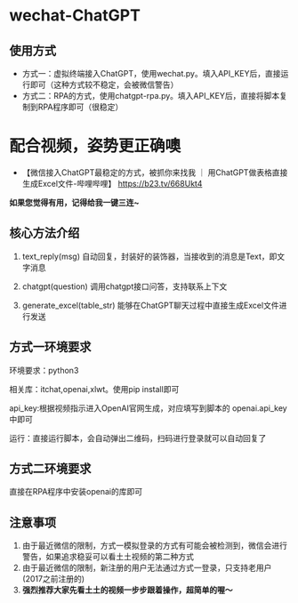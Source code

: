 # wechat-ChatGPT

## 使用方式

 - 方式一：虚拟终端接入ChatGPT，使用wechat.py。填入API_KEY后，直接运行即可（这种方式较不稳定，会被微信警告）
 - 方式二：RPA的方式，使用chatgpt-rpa.py。填入API_KEY后，直接将脚本复制到RPA程序即可（很稳定）

# 配合视频，姿势更正确噢

  - 【微信接入ChatGPT最稳定的方式，被抓你来找我 ｜ 用ChatGPT做表格直接生成Excel文件-哔哩哔哩】 https://b23.tv/668Ukt4

  **如果您觉得有用，记得给我一键三连~**

## 核心方法介绍

  1. text_reply(msg)
  自动回复，封装好的装饰器，当接收到的消息是Text，即文字消息

  2. chatgpt(question)
  调用chatgpt接口问答，支持联系上下文

  3. generate_excel(table_str)
  能够在ChatGPT聊天过程中直接生成Excel文件进行发送

## 方式一环境要求

  环境要求：python3
  
  相关库：itchat,openai,xlwt。使用pip install即可
  
  api_key:根据视频指示进入OpenAI官网生成，对应填写到脚本的 openai.api_key 中即可
  
  运行：直接运行脚本，会自动弹出二维码，扫码进行登录就可以自动回复了
  
## 方式二环境要求

  直接在RPA程序中安装openai的库即可

## 注意事项

  1. 由于最近微信的限制，方式一模拟登录的方式有可能会被检测到，微信会进行警告，如果追求稳妥可以看土土视频的第二种方式
  2. 由于最近微信的限制，新注册的用户无法通过方式一登录，只支持老用户(2017之前注册的)
  3. **强烈推荐大家先看土土的视频一步步跟着操作，超简单的喔～**

